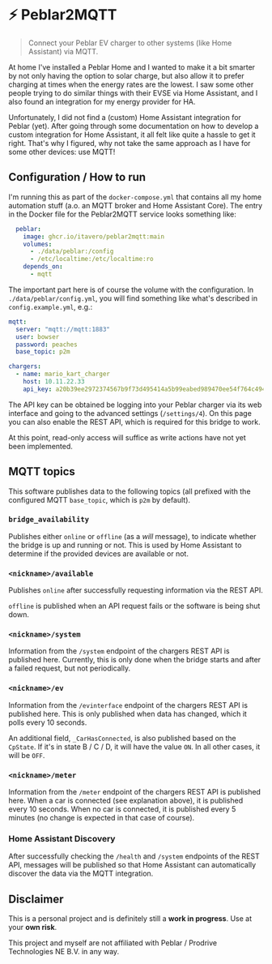 # ⚡️ Peblar2MQTT

> Connect your Peblar EV charger to other systems (like Home Assistant) via MQTT.

At home I've installed a Peblar Home and I wanted to make it a bit smarter by not only having the option to solar charge, but also allow it to prefer charging at times when the energy rates are the lowest.
I saw some other people trying to do similar things with their EVSE via Home Assistant, and I also found an integration for my energy provider for HA.

Unfortunately, I did not find a (custom) Home Assistant integration for Peblar (yet).
After going through some documentation on how to develop a custom integration for Home Assistant, it all felt like quite a hassle to get it right.
That's why I figured, why not take the same approach as I have for some other devices: use MQTT!

## Configuration / How to run

I'm running this as part of the `docker-compose.yml` that contains all my home automation stuff (a.o. an MQTT broker and Home Assistant Core).
The entry in the Docker file for the Peblar2MQTT service looks something like:

```yml
  peblar:
    image: ghcr.io/itavero/peblar2mqtt:main
    volumes:
      - ./data/peblar:/config
      - /etc/localtime:/etc/localtime:ro
    depends_on:
      - mqtt
```

The important part here is of course the volume with the configuration.
In `./data/peblar/config.yml`, you will find something like what's described in `config.example.yml`, e.g.:

```yml
mqtt:
  server: "mqtt://mqtt:1883"
  user: bowser
  password: peaches
  base_topic: p2m

chargers:
  - name: mario_kart_charger
    host: 10.11.22.33
    api_key: a20b39ee2972374567b9f73d495414a5b99eabed989470ee54f764c494fd6448
```

The API key can be obtained be logging into your Peblar charger via its web interface and going to the advanced settings (`/settings/4`).
On this page you can also enable the REST API, which is required for this bridge to work.

At this point, read-only access will suffice as write actions have not yet been implemented.

## MQTT topics

This software publishes data to the following topics (all prefixed with the configured MQTT `base_topic`, which is `p2m` by default).

### `bridge_availability`

Publishes either `online` or `offline` (as a _will_ message), to indicate whether the bridge is up and running or not.
This is used by Home Assistant to determine if the provided devices are available or not.

### `<nickname>/available`

Publishes `online` after successfully requesting information via the REST API.

`offline` is published when an API request fails or the software is being shut down.

### `<nickname>/system`

Information from the `/system` endpoint of the chargers REST API is published here.
Currently, this is only done when the bridge starts and after a failed request, but not periodically.

### `<nickname>/ev`

Information from the `/evinterface` endpoint of the chargers REST API is published here.
This is only published when data has changed, which it polls every 10 seconds.

An additional field, `_CarHasConnected`, is also published based on the `CpState`.
If it's in state B / C / D, it will have the value `ON`. In all other cases, it will be `OFF`.

### `<nickname>/meter`

Information from the `/meter` endpoint of the chargers REST API is published here.
When a car is connected (see explanation above), it is published every 10 seconds.
When no car is connected, it is published every 5 minutes (no change is expected in that case of course).

### Home Assistant Discovery

After successfully checking the `/health` and `/system` endpoints of the REST API, messages will be published so that Home Assistant can automatically discover the data via the MQTT integration.

## Disclaimer

This is a personal project and is definitely still a **work in progress**. Use at your **own risk**.

This project and myself are not affiliated with Peblar / Prodrive Technologies NE B.V. in any way.
